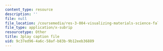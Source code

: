 ```yaml
---
content_type: resource
description: ''
file: null
file_location: /coursemedia/res-3-004-visualizing-materials-science-fall-2017/9c37ed964a6c58afb83b9b12eeb36889_Sml2lkWfd1g.vtt
file_type: application/x-subrip
resourcetype: Other
title: 3play caption file
uid: 9c37ed96-4a6c-58af-b83b-9b12eeb36889
---
```

